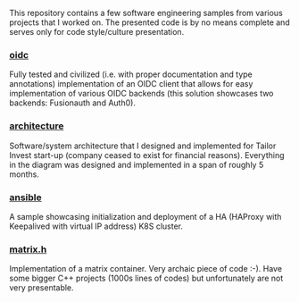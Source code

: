 This repository contains a few software engineering samples from various projects that I worked on.
The presented code is by no means complete and serves only for code style/culture
presentation.

### [oidc](oidc)
Fully tested and civilized (i.e. with proper documentation and type annotations)
implementation of an OIDC client that allows for easy implementation of various
OIDC backends (this solution showcases two backends: Fusionauth and Auth0).

### [architecture](architecture)
Software/system architecture that I designed and implemented for
Tailor Invest start-up (company ceased to exist for financial reasons). 
Everything in the diagram was designed and implemented in a span of
roughly 5 months.

### [ansible](ansible)
A sample showcasing initialization and deployment of a HA (HAProxy with
Keepalived with virtual IP address) K8S cluster.

### [matrix.h](matrix.h)
Implementation of a matrix container. Very archaic piece of code :-). Have some
bigger C++ projects (1000s lines of codes) but unfortunately are not very
presentable. 
